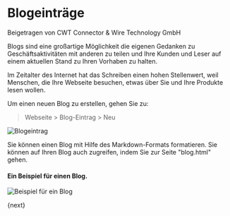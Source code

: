 <!-- add-breadcrumbs -->
# Blogeinträge
<span class="text-muted contributed-by">Beigetragen von CWT Connector & Wire Technology GmbH</span>

Blogs sind eine großartige Möglichkeit die eigenen Gedanken zu Geschäftsaktivitäten mit anderen zu teilen und Ihre Kunden und Leser auf einem aktuellen Stand zu Ihren Vorhaben zu halten.

Im Zeitalter des Internet hat das Schreiben einen hohen Stellenwert, weil Menschen, die Ihre Webseite besuchen, etwas über Sie und Ihre Produkte lesen wollen.

Um einen neuen Blog zu erstellen, gehen Sie zu:

> Webseite > Blog-Eintrag > Neu

<img class="screenshot" alt="Blogeintrag" src="/docs/assets/img/website/blog-post.png">

Sie können einen Blog mit Hilfe des Markdown-Formats formatieren. Sie können auf Ihren Blog auch zugreifen, indem Sie zur Seite "blog.html" gehen.

#### Ein Beispiel für einen Blog.

<img class="screenshot" alt="Beispiel für ein Blog" src="/docs/assets/img/website/blog-sample.png">

{next}
